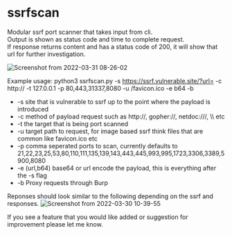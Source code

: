 # ssrfscan
Modular ssrf port scanner that takes input from cli.  
Output is shown as status code and time to complete request.  
If response returns content and has a status code of 200, it will show that url for further investigation.  

![Screenshot from 2022-03-31 08-26-02](https://user-images.githubusercontent.com/36344197/161054314-5327de14-d55c-46db-a98f-c9fe6d502653.png)

Example usage: python3 ssrfscan.py -s https://ssrf.vulnerable.site/?url= -c http:// -t 127.0.0.1 -p 80,443,31337,8080 -u /favicon.ico -e b64 -b

- -s site that is vulnerable to ssrf up to the point where the payload is introduced
- -c method of payload request such as http://, gopher://, netdoc:///, \\\ etc
- -t the target that is being port scanned
- -u target path to request, for image based ssrf think files that are common like favicon.ico etc
- -p comma seperated ports to scan, currently defaults to 21,22,23,25,53,80,110,111,135,139,143,443,445,993,995,1723,3306,3389,5900,8080
- -e (url,b64) base64 or url encode the payload, this is everything after the -s flag
- -b Proxy requests through Burp

Reponses should look similar to the following depending on the ssrf and responses.
![Screenshot from 2022-03-30 10-39-55](https://user-images.githubusercontent.com/36344197/160861995-7d84fb3b-4ef3-416f-bfa4-fe90d8ae01dd.png)

If you see a feature that you would like added or suggestion for improvement please let me know.

